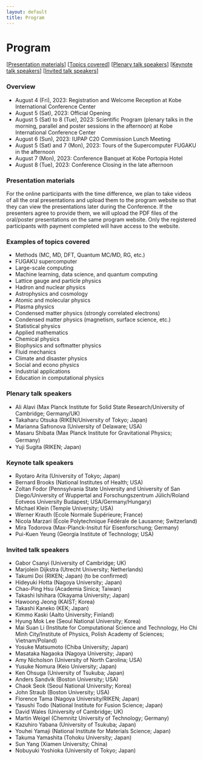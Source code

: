 ```yaml
---
layout: default
title: Program
---
```


# Program

[[Presentation materials](#presentation-materials)] [[Topics covered](#examples-of-topics-covered)] [[Plenary talk speakers](#plenary-talk-speakers)] [[Keynote talk speakers](#keynote-talk-speakers)] [[Invited talk speakers](#invited-talk-speakers)]

### Overview

* August 4 (Fri), 2023: Registration and Welcome Reception at Kobe International Conference Center
* August 5 (Sat), 2023: Official Opening
* August 5 (Sat) to 8 (Tue), 2023: Scientific Program (plenary talks in the morning, parallel and poster sessions in the afternoon) at Kobe International Conference Center
* August 6 (Sun), 2023: IUPAP C20 Commission Lunch Meeting
* August 5 (Sat) and 7 (Mon), 2023: Tours of the Supercomputer FUGAKU in the afternoon
* August 7 (Mon), 2023: Conference Banquet at Kobe Portopia Hotel
* August 8 (Tue), 2023: Conference Closing in the late afternoon

### Presentation materials

For the online participants with the time difference, we plan to take videos of all the oral presentations and upload them to the program website so that they can view the presentations later during the Conference. If the presenters agree to provide them, we will upload the PDF files of the oral/poster presentations on the same program website. Only the registered participants with payment completed will have access to the website.

### Examples of topics covered

* Methods (MC, MD, DFT, Quantum MC/MD, RG, etc.)
* FUGAKU supercomputer
* Large-scale computing
* Machine learning, data science, and quantum computing
* Lattice gauge and particle physics
* Hadron and nuclear physics
* Astrophysics and cosmology
* Atomic and molecular physics
* Plasma physics
* Condensed matter physics (strongly correlated electrons)
* Condensed matter physics (magnetism, surface science, etc.)
* Statistical physics
* Applied mathematics
* Chemical physics
* Biophysics and softmatter physics
* Fluid mechanics
* Climate and disaster physics
* Social and econo physics
* Industrial applications
* Education in computational physics

### Plenary talk speakers

* Ali Alavi (Max Planck Institute for Solid State Research/University of Cambridge; Germany/UK)
* Takaharu Otsuka (RIKEN/University of Tokyo; Japan)
* Marianna Safronova (University of Delaware; USA)
* Masaru Shibata (Max Planck Institute for Gravitational Physics; Germany) 　　　
* Yuji Sugita (RIKEN; Japan)

### Keynote talk speakers

* Ryotaro Arita (University of Tokyo; Japan)
* Bernard Brooks (National Institutes of Health; USA)
* Zoltan Fodor (Pennsylvania State University and University of San Diego/University of Wuppertal and Forschungszentrum Jülich/Roland Eotveos University Budapest; USA/Germany/Hungary)
* Michael Klein (Temple University; USA)
* Werner Krauth (Ecole Normale Supérieure; France)
* Nicola Marzari (École Polytechnique Fédérale de Lausanne; Switzerland)
* Mira Todorova (Max-Planck-Insitut für Eisenforschung; Germany)
* Pui-Kuen Yeung (Georgia Institute of Technology; USA)

### Invited talk speakers

* Gabor Csanyi (University of Cambridge; UK)
* Marjolein Dijkstra (Utrecht University; Netherlands)
* Takumi Doi (RIKEN; Japan) (to be confirmed)
* Hideyuki Hotta (Nagoya University; Japan)
* Chao-Ping Hsu (Academia Sinica; Taiwan)
* Takashi Ishihara (Okayama University; Japan)
* Hawoong Jeong (KAIST; Korea)
* Takashi Kaneko (KEK; Japan)
* Kimmo Kaski (Aalto University; Finland)
* Hyung Mok Lee (Seoul National University; Korea)
* Mai Suan Li (Institute for Computational Science and Technology, Ho Chi Minh City/Institute of Physics, Polish Academy of Sciences; Vietnam/Poland)
* Yosuke Matsumoto (Chiba University; Japan)
* Masataka Nagaoka (Nagoya University; Japan)
* Amy Nicholson (University of North Carolina; USA)
* Yusuke Nomura (Keio University; Japan)
* Ken Ohsuga (University of Tsukuba; Japan)
* Anders Sandvik (Boston University; USA)
* Chaok Seok (Seoul National University; Korea)
* John Straub (Boston University; USA)
* Florence Tama (Nagoya University/RIKEN; Japan)
* Yasushi Todo (National Institute for Fusion Science; Japan)
* David Wales (University of Cambridge; UK)
* Martin Weigel (Chemnitz University of Technology; Germany)
* Kazuhiro Yabana (University of Tsukuba; Japan)
* Youhei Yamaji (National Institute for Materials Science; Japan)
* Takuma Yamashita (Tohoku University; Japan)
* Sun Yang (Xiamen University; China)
* Nobuyuki Yoshioka (University of Tokyo; Japan)
